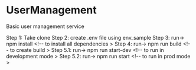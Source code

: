# UserManagement
Basic user management service

Step 1: Take clone
Step 2: create .env file using env_sample
Step 3: run-> npm install  <!-- to install all dependencies >
Step 4: run-> npm run build  <!-- to create build >
Step 5.1: run-> npm run start-dev  <!-- to run in development mode >
Step 5.2: run-> npm run start  <!-- to run in prod mode >